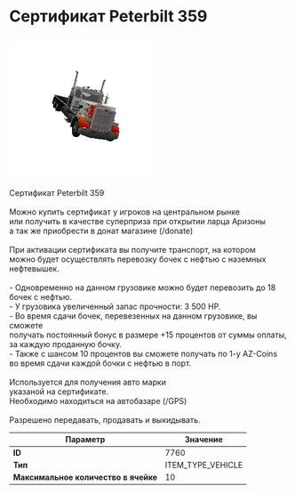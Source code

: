# Сертификат Peterbilt 359

![Item Image](../img/7760.webp?raw=true)

Сертификат Peterbilt 359<br><br>Можно купить сертификат у игроков на центральном рынке<br>или получить в качестве суперприза при открытии ларца Аризоны<br>а так же приобрести в донат магазине (/donate)<br><br>При активации сертификата вы получите транспорт, на котором<br>можно будет осуществлять перевозку бочек с нефтью с наземных нефтевышек.<br><br>- Одновременно на данном грузовике можно будет перевозить до 18 бочек с нефтью.<br>- У грузовика увеличенный запас прочности: 3 500 HP.<br>- Во время сдачи бочек, перевезенных на данном грузовике, вы сможете<br>получать постоянный бонус в размере +15 процентов от суммы оплаты, за каждую проданную бочку.<br>- Также с шансом 10 процентов вы сможете получать по 1-у AZ-Coins<br>во время сдачи каждой бочки с нефтью в порт.<br><br>Используется для получения авто марки <br>указаной на сертификате.<br>Необходимо находиться на автобазаре (/GPS)<br><br>Разрешено передавать, продавать и выкидывать.


| Параметр | Значение |
|----------|----------|
| **ID** | 7760 |
| **Тип** | ITEM_TYPE_VEHICLE |
| **Максимальное количество в ячейке** | 10 |

